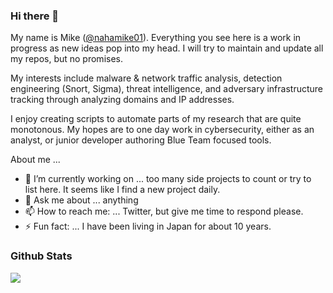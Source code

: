 ### Hi there 👋

<!--
**mrippey/mrippey** is a ✨ _special_ ✨ repository because its `README.md` (this file) appears on your GitHub profile.
-->

My name is Mike ([@nahamike01](https://twitter.com/nahamike01)). Everything you see here is a work in progress as new ideas pop into my head. I will try to maintain and update all my repos, but no promises.

My interests include malware & network traffic analysis, detection engineering (Snort, Sigma), threat intelligence, and adversary infrastructure tracking through analyzing domains and IP addresses.

I enjoy creating scripts to automate parts of my research that are quite monotonous. My hopes are to one day work in cybersecurity, either as an analyst, or junior developer authoring Blue Team focused tools.

About me ...

- 🔭 I’m currently working on ... too many side projects to count or try to list here. It seems like I find a new project daily.
- 💬 Ask me about ... anything
- 📫 How to reach me: ... Twitter, but give me time to respond please.
- ⚡ Fun fact: ... I have been living in Japan for about 10 years.


### Github Stats

<a href="https://github.com/anuraghazra/github-readme-stats"><img align="left" src="https://github-readme-stats.vercel.app/api/top-langs/?username=mrippey&theme=github_dark&hide_border=true&hide=javascript,typescript,java,css,vue,ruby&layout=compact" /></a> 

